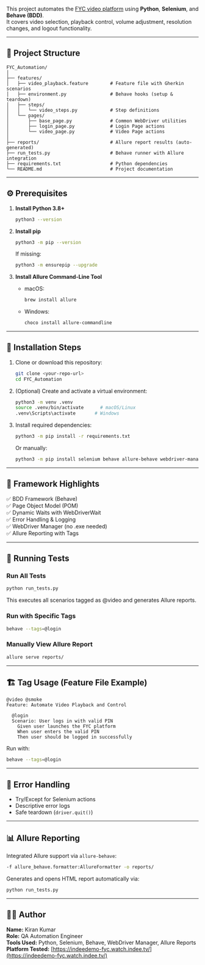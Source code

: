 This project automates the [FYC video platform](https://indeedemo-fyc.watch.indee.tv/) using **Python**, **Selenium**, and **Behave (BDD)**.  
It covers video selection, playback control, volume adjustment, resolution changes, and logout functionality.

---

## 📁 Project Structure
```
FYC_Automation/
│
├── features/
│   ├── video_playback.feature        # Feature file with Gherkin scenarios
│   ├── environment.py                # Behave hooks (setup & teardown)
│   ├── steps/
│   │   └── video_steps.py            # Step definitions
│   └── pages/
│       ├── base_page.py              # Common WebDriver utilities
│       ├── login_page.py             # Login Page actions
│       └── video_page.py             # Video Page actions
│
├── reports/                          # Allure report results (auto-generated)
├── run_tests.py                      # Behave runner with Allure integration
├── requirements.txt                  # Python dependencies
└── README.md                         # Project documentation
```

---

## ⚙️ Prerequisites

1. **Install Python 3.8+**
   ```bash
   python3 --version
   ```

2. **Install pip**
   ```bash
   python3 -m pip --version
   ```
   If missing:
   ```bash
   python3 -m ensurepip --upgrade
   ```

3. **Install Allure Command-Line Tool**
   - macOS:
     ```bash
     brew install allure
     ```
   - Windows:
     ```bash
     choco install allure-commandline
     ```

---

## 🧩 Installation Steps

1. Clone or download this repository:
   ```bash
   git clone <your-repo-url>
   cd FYC_Automation
   ```

2. (Optional) Create and activate a virtual environment:
   ```bash
   python3 -m venv .venv
   source .venv/bin/activate      # macOS/Linux
   .venv\Scripts\activate       # Windows
   ```

3. Install required dependencies:
   ```bash
   python3 -m pip install -r requirements.txt
   ```

   Or manually:
   ```bash
   python3 -m pip install selenium behave allure-behave webdriver-manager allure-pytest
   ```

---

## 🧠 Framework Highlights

✅ BDD Framework (Behave)  
✅ Page Object Model (POM)  
✅ Dynamic Waits with WebDriverWait  
✅ Error Handling & Logging  
✅ WebDriver Manager (no .exe needed)  
✅ Allure Reporting with Tags  

---

## 🚀 Running Tests

### Run All Tests
```bash
python run_tests.py
```

This executes all scenarios tagged as @video and generates Allure reports.

### Run with Specific Tags
```bash
behave --tags=@login
```

### Manually View Allure Report
```bash
allure serve reports/
```

---

## 🏗️ Tag Usage (Feature File Example)
```gherkin
@video @smoke
Feature: Automate Video Playback and Control

  @login
  Scenario: User logs in with valid PIN
    Given user launches the FYC platform
    When user enters the valid PIN
    Then user should be logged in successfully
```

Run with:
```bash
behave --tags=@login
```

---

## 🧾 Error Handling

- Try/Except for Selenium actions  
- Descriptive error logs  
- Safe teardown (`driver.quit()`)  

---

## 📊 Allure Reporting

Integrated Allure support via `allure-behave`:
```bash
-f allure_behave.formatter:AllureFormatter -o reports/
```
Generates and opens HTML report automatically via:
```bash
python run_tests.py
```

---
## 👨‍💻 Author
**Name:** Kiran Kumar  
**Role:** QA Automation Engineer  
**Tools Used:** Python, Selenium, Behave, WebDriver Manager, Allure Reports  
**Platform Tested:** [https://indeedemo-fyc.watch.indee.tv/](https://indeedemo-fyc.watch.indee.tv/)
